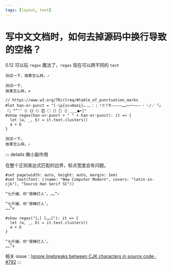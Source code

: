 ```yaml
---
tags: [layout, text]
---
```


# 写中文文档时，如何去掉源码中换行导致的空格？

0.12 可以玩 `regex` 魔法了，`regex` 现在可以跨不同的 `text`

```typst
测试一下，效果怎么样。✓

测试一下，
效果怎么样。✗

// https://www.w3.org/TR/clreq/#table_of_punctuation_marks
#let han-or-punct = "[-\p{sc=Hani}。．，、：；！‼？⁇⸺——……⋯⋯～–—·・‧/／「」『』“”‘’（）《》〈〉【】〖〗〔〕［］｛｝＿﹏●•]"
#show regex(han-or-punct + " " + han-or-punct): it => {
  let (a, _, b) = it.text.clusters()
  a + b
}

测试一下，
效果怎么样。✓
```

::: details 微小副作用

在整个正则表达式匹配的边界，标点宽度会有问题。

```typst
#set page(width: auto, height: auto, margin: 1em)
#set text(font: ((name: "New Computer Modern", covers: "latin-in-cjk"), "Source Han Serif SC"))

“七斤嫂，你‘恨棒打人’。……”✓

“七斤嫂，你‘恨棒打人’。
……”✗

#show regex("[。] [……]"): it => {
  let (a, _, b) = it.text.clusters()
  a + b
}

“七斤嫂，你‘恨棒打人’。
……”✗
```

相关 issue：[Ignore linebreaks between CJK characters in source code · #792](https://github.com/typst/typst/issues/792)
:::
